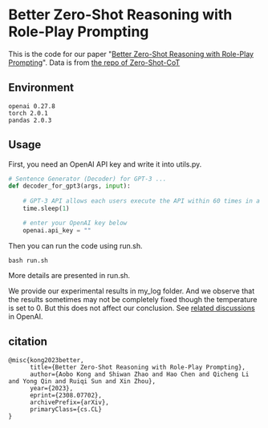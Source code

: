 # Better Zero-Shot Reasoning with Role-Play Prompting

This is the code for our paper "[Better Zero-Shot Reasoning with Role-Play Prompting](https://arxiv.org/abs/2308.07702)". Data is from [the repo of Zero-Shot-CoT](https://github.com/kojima-takeshi188/zero_shot_cot)

## Environment
```
openai 0.27.8
torch 2.0.1
pandas 2.0.3
```

## Usage 

First, you need an OpenAI API key and write it into utils.py.
```python
# Sentence Generator (Decoder) for GPT-3 ...
def decoder_for_gpt3(args, input):
    
    # GPT-3 API allows each users execute the API within 60 times in a minute ...
    time.sleep(1)

    # enter your OpenAI key below
    openai.api_key = ""
```
Then you can run the code using run.sh.
```
bash run.sh
```
More details are presented in run.sh.

We provide our experimental results in my_log folder. And we observe that the results sometimes may not be completely fixed though the temperature is set to 0. But this does not affect our conclusion. See [related discussions](https://community.openai.com/t/a-question-on-determinism/8185/1) in OpenAI. 

## citation
```
@misc{kong2023better,
      title={Better Zero-Shot Reasoning with Role-Play Prompting}, 
      author={Aobo Kong and Shiwan Zhao and Hao Chen and Qicheng Li and Yong Qin and Ruiqi Sun and Xin Zhou},
      year={2023},
      eprint={2308.07702},
      archivePrefix={arXiv},
      primaryClass={cs.CL}
}
```
